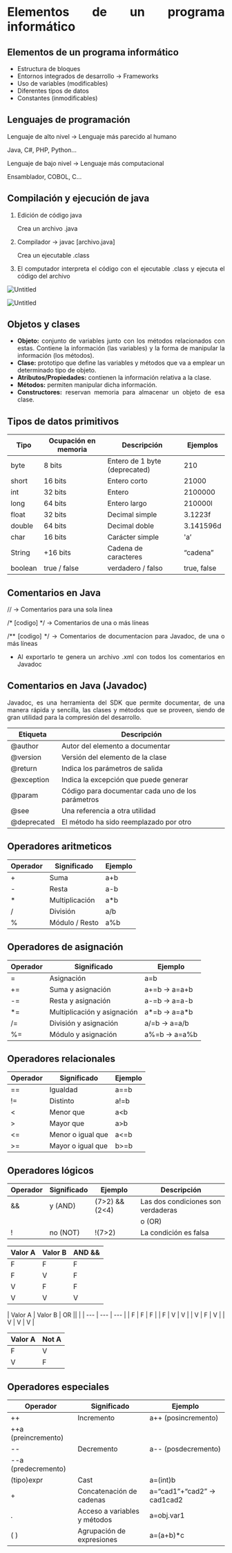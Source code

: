 <div align="justify">

# Elementos de un programa informático

## Elementos de un programa informático

- Estructura de bloques
- Entornos integrados de desarrollo → Frameworks
- Uso de variables (modificables)
- Diferentes tipos de datos
- Constantes (inmodificables)

## Lenguajes de programación

Lenguaje de alto nivel → Lenguaje más parecido al humano

Java, C#, PHP, Python…

Lenguaje de bajo nivel → Lenguaje más computacional 

Ensamblador, COBOL, C…

## Compilación y ejecución de java

1. Edición de código java
    
    Crea un archivo .java
    
2. Compilador → javac [archivo.java]
    
    Crea un ejecutable .class
    
3. El computador interpreta el código con el ejecutable .class y ejecuta el código del archivo

![Untitled](Imagenes/imagen1.png)

![Untitled](Imagenes/imagen2.png)

## Objetos y clases

- **Objeto:** conjunto de variables junto con los métodos relacionados
con estas. Contiene la información (las variables) y la forma de
manipular la información (los métodos).
- **Clase:** prototipo que define las variables y métodos que va a
emplear un determinado tipo de objeto.
- **Atributos/Propiedades:** contienen la información relativa a la clase.
- **Métodos:** permiten manipular dicha información.
- **Constructores:** reservan memoria para almacenar un objeto de esa
clase.

## Tipos de datos primitivos

| Tipo | Ocupación en memoria | Descripción | Ejemplos |
| --- | --- | --- | --- |
| byte | 8 bits | Entero de 1 byte (deprecated) | 210 |
| short  | 16 bits | Entero corto | 21000 |
| int | 32 bits | Entero | 2100000 |
| long | 64 bits | Entero largo | 210000l |
| float | 32 bits | Decimal simple | 3.1223f |
| double | 64 bits | Decimal doble | 3.141596d |
| char | 16 bits | Carácter simple | 'a’ |
| String | +16 bits | Cadena de caracteres | “cadena” |
| boolean | true / false | verdadero / falso | true, false |

## Comentarios en Java

// → Comentarios para una sola linea

/* [codigo] */ → Comentarios de una o más líneas

/** [codigo] */ → Comentarios de documentacion para Javadoc, de una o más líneas

- Al exportarlo te genera un archivo .xml con todos los comentarios en Javadoc

## Comentarios en Java (Javadoc)

Javadoc, es una herramienta del SDK que permite documentar, de una manera rápida y sencilla, las clases y métodos que se proveen, siendo de gran utilidad para la compresión del desarrollo.

| Etiqueta | Descripción |
| --- | --- |
| @author | Autor del elemento a documentar |
| @version | Versión del elemento de la clase |
| @return | Indica los parámetros de salida |
| @exception | Indica la excepción que puede generar |
| @param | Código para documentar cada uno de los parámetros |
| @see | Una referencia a otra utilidad |
| @deprecated | El método ha sido reemplazado por otro |

## Operadores aritmeticos

| Operador | Significado | Ejemplo |
| --- | --- | --- |
| + | Suma | a+b |
| - | Resta | a-b |
| * | Multiplicación | a*b |
| / | División | a/b |
| % | Módulo / Resto | a%b |

## Operadores de asignación

| Operador | Significado | Ejemplo |
| --- | --- | --- |
| = | Asignación | a=b |
| += | Suma y asignación | a+=b → a=a+b |
| -= | Resta y asignación | a-=b → a=a-b |
| *= | Multiplicación y asignación | a*=b → a=a*b |
| /= | División y asignación | a/=b → a=a/b |
| %= | Módulo y asignación | a%=b → a=a%b |

## Operadores relacionales

| Operador | Significado | Ejemplo |
| --- | --- | --- |
| == | Igualdad | a==b |
| != | Distinto | a!=b |
| < | Menor que | a<b |
| > | Mayor que | a>b |
| <= | Menor o igual que | a<=b |
| >= | Mayor o igual que | b>=b |

## Operadores lógicos

| Operador | Significado | Ejemplo | Descripción |
| --- | --- | --- | --- |
| && | y (AND) | (7>2) && (2<4) | Las dos condiciones son verdaderas |
| || | o (OR) | (7>2) || (2<4) | Al menos una de las condiciones es verdadera |
| ! | no (NOT) | !(7>2) | La condición es falsa |

| Valor A | Valor B | AND && |
| --- | --- | --- |
| F | F | F |
| F | V | F |
| V | F | F |
| V | V | V |

| Valor A | Valor B | OR || |
| --- | --- | --- |
| F | F | F |
| F | V | V |
| V | F | V |
| V | V | V |

| Valor A | Not A |
| --- | --- |
| F | V |
| V | F |

## Operadores especiales

| Operador | Significado | Ejemplo |
| --- | --- | --- |
| ++ | Incremento | a++ (posincremento)
++a (preincremento) |
| -- | Decremento | a-- (posdecremento)
--a (predecremento) |
| (tipo)expr | Cast | a=(int)b |
| + | Concatenación de cadenas | a=“cad1”+“cad2” → cad1cad2 |
| . | Acceso a variables y métodos | a=obj.var1 |
| ( ) | Agrupación de expresiones | a=(a+b)*c |

</div>